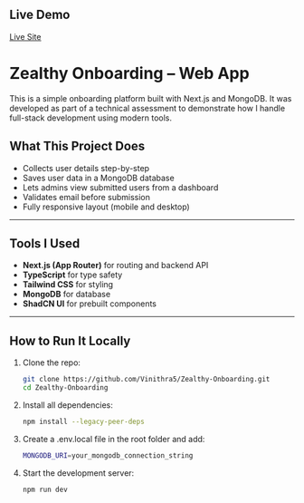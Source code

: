 ## Live Demo

[Live Site](https://zealthy-onboarding-eta.vercel.app)

# Zealthy Onboarding – Web App

This is a simple onboarding platform built with Next.js and MongoDB. It was developed as part of a technical assessment to demonstrate how I handle full-stack development using modern tools.

## What This Project Does

- Collects user details step-by-step
- Saves user data in a MongoDB database
- Lets admins view submitted users from a dashboard
- Validates email before submission
- Fully responsive layout (mobile and desktop)

---

## Tools I Used

- **Next.js (App Router)** for routing and backend API
- **TypeScript** for type safety
- **Tailwind CSS** for styling
- **MongoDB** for database
- **ShadCN UI** for prebuilt components

---

## How to Run It Locally

1. Clone the repo:
   ```bash
   git clone https://github.com/Vinithra5/Zealthy-Onboarding.git
   cd Zealthy-Onboarding

2. Install all dependencies:
   ```bash
   npm install --legacy-peer-deps

3. Create a .env.local file in the root folder and add:
    ```bash
   MONGODB_URI=your_mongodb_connection_string

5. Start the development server:
    ```bash
   npm run dev
